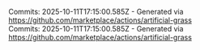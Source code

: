 Commits: 2025-10-11T17:15:00.585Z - Generated via https://github.com/marketplace/actions/artificial-grass
<br>
Commits: 2025-10-11T17:15:00.585Z - Generated via https://github.com/marketplace/actions/artificial-grass
<br>
